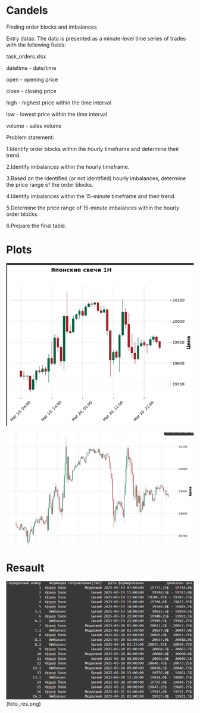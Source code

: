 # Candels
Finding order blocks and imbalances

Entry datas:
The data is presented as a minute-level time series of trades with the following fields:

task_orders.xlsx

datetime - date/time

open - opening price

close - closing price

high - highest price within the time interval

low - lowest price within the time interval

volume - sales volume

Problem statement:

1.Identify order blocks within the hourly timeframe and determine their trend.

2.Identify imbalances within the hourly timeframe.

3.Based on the identified (or not identified) hourly imbalances, determine the price range of the order blocks.

4.Identify imbalances within the 15-minute timeframe and their trend.

5.Determine the price range of 15-minute imbalances within the hourly order blocks.

6.Prepare the final table.
# Plots
!['Plot 1H timeframe'](1H_plot.png)

!['Plot 15Min timeframe'](15M_plot.png)

# Resault

!['Finish resault'](foto_res.png)(foto_res.png)
